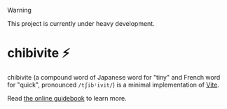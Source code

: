 > [!WARNING]
> This project is currently under heavy development.

# chibivite ⚡

chibivite (a compound word of Japanese word for "tiny" and French word for "quick", pronounced `/tʃibʲivit/`) is a minimal implementation of [Vite](https://vitejs.dev/).

Read [the online guidebook](https://nozomuikuta.github.io/chibivite/) to learn more.

